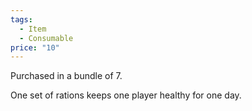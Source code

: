 ```yaml
---  
tags:  
  - Item  
  - Consumable  
price: "10"  
---  
```

Purchased in a bundle of 7.  
  
One set of rations keeps one player healthy for one day.